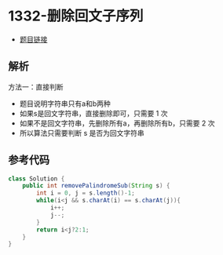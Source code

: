 # 1332-删除回文子序列

- [题目链接](https://leetcode-cn.com/problems/remove-palindromic-subsequences/)

## 解析

方法一：直接判断
- 题目说明字符串只有a和b两种
- 如果s是回文字符串，直接删除即可，只需要 1 次
- 如果不是回文字符串，先删除所有a，再删除所有b，只需要 2 次
- 所以算法只需要判断 s 是否为回文字符串

## 参考代码
```Java
class Solution {
    public int removePalindromeSub(String s) {
        int i = 0, j = s.length()-1;
        while(i<j && s.charAt(i) == s.charAt(j)){
            i++;
            j--;
        }
        return i<j?2:1;
    }
}
```
